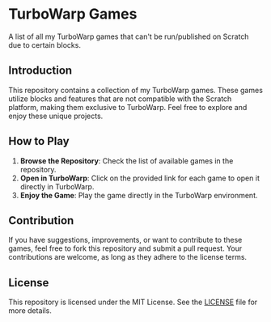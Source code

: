 # TurboWarp Games

A list of all my TurboWarp games that can't be run/published on Scratch due to certain blocks.

## Introduction

This repository contains a collection of my TurboWarp games. These games utilize blocks and features that are not compatible with the Scratch platform, making them exclusive to TurboWarp. Feel free to explore and enjoy these unique projects.

## How to Play

1. **Browse the Repository**: Check the list of available games in the repository.
2. **Open in TurboWarp**: Click on the provided link for each game to open it directly in TurboWarp.
3. **Enjoy the Game**: Play the game directly in the TurboWarp environment.

## Contribution

If you have suggestions, improvements, or want to contribute to these games, feel free to fork this repository and submit a pull request. Your contributions are welcome, as long as they adhere to the license terms.

## License

This repository is licensed under the MIT License. See the [LICENSE](LICENSE) file for more details.

